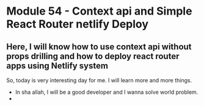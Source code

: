 # Module 54 - Context api and Simple React Router netlify Deploy

## Here, I will know how to use context api without props drilling and how to deploy react router apps using Netlify system

So, today is very interesting day for me. I will learn more and more things.

- In sha allah, I will be a good developer and I wanna solve world problem.
-
